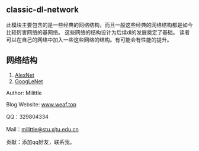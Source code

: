 ## classic-dl-network
此模块主要包含的是一些经典的网络结构，而且一般这些经典的网络结构都是如今比较厉害网络的基网络。
这些网络的结构设计为后续dl的发展奠定了基础。
读者可以在自己的网络中加入一些这些网络的结构。有可能会有性能的提升。
## 网络结构
1. [AlexNet](https://github.com/Milittle/awesome-dl-network/blob/master/classic-dl-network/AlexNet.md)
2. [GoogLeNet](https://github.com/Milittle/awesome-dl-network/blob/master/classic-dl-network/GoogleNet.md)

Author: Milittle

Blog Website: www.weaf.top

QQ：329804334

Mail：milittle@stu.xjtu.edu.cn

贡献：添加qq好友，联系我。
